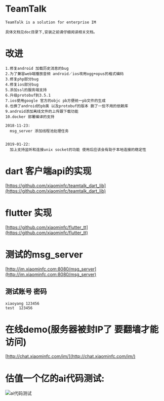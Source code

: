 # TeamTalk
	TeamTalk is a solution for enterprise IM
	
	具体文档见doc目录下,安装之前请仔细阅读相关文档。

# 改进

~~~~
1.修复android 加载历史消息的bug
2.为了兼容web端播放音频 android／ios改用ogg+opus的格式编码
3.修复php部分bug
4.修复ios部分bug
5.添加ssl的服务端支持
6.升级protobuf到3.5.1
7.ios使用google 官方的objc pb方便统一pb文件的生成
8.也换了android的pb类 以及protobuf的版本 删了一些不用的依赖库
9.android添加离线文件的上传跟下载功能
10.docker 部署编译的支持
~~~~

~~~~
2018-11-23:
  msg_server 添加线程池处理任务


2019-01-22:
  加上支持监听和连接unix socket的功能 使用后应该会有助于本地连接的稳定性
~~~~



# dart 客户端api的实现

[https://github.com/xiaominfc/teamtalk_dart_lib](https://github.com/xiaominfc/teamtalk_dart_lib)


# flutter 实现
[https://github.com/xiaominfc/flutter_tt](https://github.com/xiaominfc/flutter_tt)

# 测试的msg_server

[http://im.xiaominfc.com:8080/msg_server](http://im.xiaominfc.com:8080/msg_server)

## 测试账号 密码
~~~~
xiaoyang 123456
test  123456
~~~~

# 在线demo(服务器被封IP了 要翻墙才能访问)

[http://chat.xiaominfc.com/im/](http://chat.xiaominfc.com/im/)


# 估值一个亿的ai代码测试:
![ai代码测试](https://raw.githubusercontent.com/xiaominfc/TeamTalk/master/android_test_ai.png)



